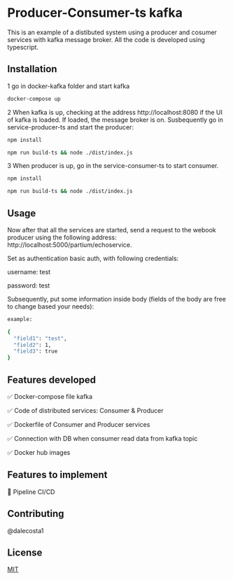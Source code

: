 # Producer-Consumer-ts kafka

This is an example of a distibuted system using a producer and cosumer services with kafka message broker. All the code is developed using typescript.

## Installation

1 go in docker-kafka folder and start kafka

```bash
docker-compose up
```

2 When kafka is up, checking at the address http://localhost:8080 if the UI of kafka is loaded. If loaded, the message broker is on. Susbequently go in service-producer-ts and start the producer:
```bash
npm install
```
```bash
npm run build-ts && node ./dist/index.js
```
3 When producer is up, go in the service-consumer-ts to start consumer.
```bash
npm install
```
```bash
npm run build-ts && node ./dist/index.js
```
## Usage
Now after that all the services are started, send a request to the webook producer using the following address: http://localhost:5000/partium/echoservice.

Set as authentication basic auth, with following credentials:

username: test

password: test

Subsequently, put some information inside body (fields of the body are free to change based your needs):

```bash
example:

{
  "field1": "test",
  "field2": 1,
  "field3": true
}
```

## Features developed
✅ Docker-compose file kafka

✅ Code of distributed services: Consumer & Producer

✅ Dockerfile of Consumer and Producer services

✅ Connection with DB when consumer read data from kafka topic

✅ Docker hub images

## Features to implement

🚧 Pipeline CI/CD 

## Contributing
@dalecosta1

## License
[MIT](https://choosealicense.com/licenses/mit/)